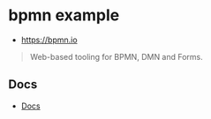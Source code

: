 # bpmn example

- https://bpmn.io

> Web-based tooling for BPMN, DMN and Forms.

## Docs

- [Docs](docs/README.md)
